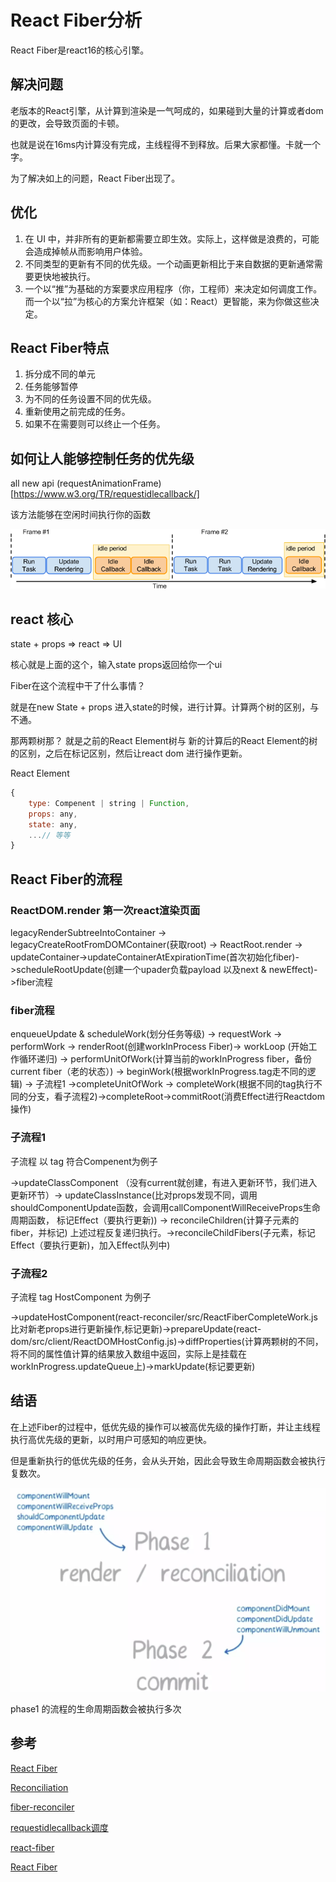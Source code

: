 # React Fiber分析
React Fiber是react16的核心引擎。

## 解决问题
老版本的React引擎，从计算到渲染是一气呵成的，如果碰到大量的计算或者dom的更改，会导致页面的卡顿。

也就是说在16ms内计算没有完成，主线程得不到释放。后果大家都懂。卡就一个字。

为了解决如上的问题，React Fiber出现了。

## 优化

1. 在 UI 中，并非所有的更新都需要立即生效。实际上，这样做是浪费的，可能会造成掉帧从而影响用户体验。
1. 不同类型的更新有不同的优先级。一个动画更新相比于来自数据的更新通常需要更快地被执行。
1. 一个以“推”为基础的方案要求应用程序（你，工程师）来决定如何调度工作。而一个以“拉”为核心的方案允许框架（如：React）更智能，来为你做这些决定。

## React Fiber特点

1. 拆分成不同的单元
1. 任务能够暂停
1. 为不同的任务设置不同的优先级。
1. 重新使用之前完成的任务。
1. 如果不在需要则可以终止一个任务。

## 如何让人能够控制任务的优先级

all new api (requestAnimationFrame)[https://www.w3.org/TR/requestidlecallback/]

该方法能够在空闲时间执行你的函数

![requestAnimationFrame](https://github.com/skyujilong/notebook/blob/master/src/requestAnimationFrame.png)


## react 核心

state + props => react => UI

核心就是上面的这个，输入state props返回给你一个ui

Fiber在这个流程中干了什么事情？

就是在new State + props 进入state的时候，进行计算。计算两个树的区别，与不通。

那两颗树那？ 就是之前的React Element树与 新的计算后的React Element的树的区别，之后在标记区别，然后让react dom 进行操作更新。

React Element 

```javascript
{
    type: Compenent | string | Function,
    props: any,
    state: any,
    ...// 等等
}

```

## React Fiber的流程

### ReactDOM.render 第一次react渲染页面

legacyRenderSubtreeIntoContainer -> legacyCreateRootFromDOMContainer(获取root) -> ReactRoot.render -> updateContainer->updateContainerAtExpirationTime(首次初始化fiber)->scheduleRootUpdate(创建一个upader负载payload 以及next & newEffect)->fiber流程

### fiber流程

enqueueUpdate & scheduleWork(划分任务等级) -> requestWork -> performWork -> renderRoot(创建workInProcess Fiber)-> workLoop (开始工作循环递归) -> performUnitOfWork(计算当前的workInProgress fiber，备份current fiber（老的状态）) -> beginWork(根据workInProgress.tag走不同的逻辑) -> 子流程1 ->completeUnitOfWork -> completeWork(根据不同的tag执行不同的分支，看子流程2)->completeRoot->commitRoot(消费Effect进行Reactdom操作)

### 子流程1
子流程 以 tag 符合Compenent为例子

->updateClassComponent （没有current就创建，有进入更新环节，我们进入更新环节）-> updateClassInstance(比对props发现不同，调用shouldComponentUpdate函数，会调用callComponentWillReceiveProps生命周期函数， 标记Effect（要执行更新)) -> reconcileChildren(计算子元素的fiber，并标记) 上述过程反复递归执行。->reconcileChildFibers(子元素，标记Effect（要执行更新)，加入Effect队列中)

### 子流程2

子流程 tag HostComponent 为例子

->updateHostComponent(react-reconciler/src/ReactFiberCompleteWork.js 比对新老props进行更新操作,标记更新)->prepareUpdate(react-dom/src/client/ReactDOMHostConfig.js)->diffProperties(计算两颗树的不同，将不同的属性值计算的结果放入数组中返回，实际上是挂载在workInProgress.updateQueue上)->markUpdate(标记要更新)



## 结语


在上述Fiber的过程中，低优先级的操作可以被高优先级的操作打断，并让主线程执行高优先级的更新，以时用户可感知的响应更快。

但是重新执行的低优先级的任务，会从头开始，因此会导致生命周期函数会被执行复数次。

![生命周期函数](https://github.com/skyujilong/notebook/blob/master/src/reconciliation.png)

phase1 的流程的生命周期函数会被执行多次

## 参考
[React Fiber](https://juejin.im/post/5ab7b3a2f265da2378403e57#heading-7)

[Reconciliation](https://reactjs.org/docs/reconciliation.html)

[fiber-reconciler](https://reactjs.org/docs/codebase-overview.html#fiber-reconciler)

[requestidlecallback调度](https://www.w3.org/TR/requestidlecallback/)

[react-fiber](http://echizen.github.io/tech/2019/04-06-react-fiber)

[React Fiber](https://juejin.im/post/5ab7b3a2f265da2378403e57)
